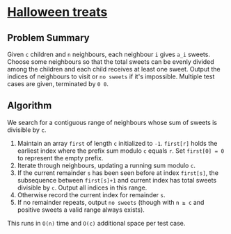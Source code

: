 # [Halloween treats](https://www.spoj.com/problems/HALLOW/)

## Problem Summary
Given `c` children and `n` neighbours, each neighbour `i` gives `a_i` sweets. Choose some neighbours so that the total sweets can be evenly divided among the children and each child receives at least one sweet. Output the indices of neighbours to visit or `no sweets` if it's impossible. Multiple test cases are given, terminated by `0 0`.

## Algorithm
We search for a contiguous range of neighbours whose sum of sweets is divisible by `c`.

1. Maintain an array `first` of length `c` initialized to `-1`. `first[r]` holds the earliest index where the prefix sum modulo `c` equals `r`. Set `first[0] = 0` to represent the empty prefix.
2. Iterate through neighbours, updating a running sum modulo `c`.
3. If the current remainder `s` has been seen before at index `first[s]`, the subsequence between `first[s]+1` and current index has total sweets divisible by `c`. Output all indices in this range.
4. Otherwise record the current index for remainder `s`.
5. If no remainder repeats, output `no sweets` (though with `n ≥ c` and positive sweets a valid range always exists).

This runs in `O(n)` time and `O(c)` additional space per test case.

